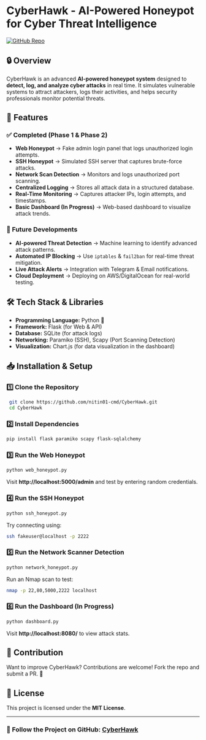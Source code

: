 # **CyberHawk - AI-Powered Honeypot for Cyber Threat Intelligence**  

[![GitHub Repo](https://img.shields.io/badge/GitHub-CyberHawk-blue?style=flat&logo=github)](https://github.com/nitin01-cmd/CyberHawk)

## **🔒 Overview**  
CyberHawk is an advanced **AI-powered honeypot system** designed to **detect, log, and analyze cyber attacks** in real time. It simulates vulnerable systems to attract attackers, logs their activities, and helps security professionals monitor potential threats.

## **🚀 Features**  
### **✅ Completed (Phase 1 & Phase 2)**
- **Web Honeypot** → Fake admin login panel that logs unauthorized login attempts.
- **SSH Honeypot** → Simulated SSH server that captures brute-force attacks.
- **Network Scan Detection** → Monitors and logs unauthorized port scanning.
- **Centralized Logging** → Stores all attack data in a structured database.
- **Real-Time Monitoring** → Captures attacker IPs, login attempts, and timestamps.
- **Basic Dashboard (In Progress)** → Web-based dashboard to visualize attack trends.

### **🔮 Future Developments**
- **AI-powered Threat Detection** → Machine learning to identify advanced attack patterns.
- **Automated IP Blocking** → Use `iptables` & `fail2ban` for real-time threat mitigation.
- **Live Attack Alerts** → Integration with Telegram & Email notifications.
- **Cloud Deployment** → Deploying on AWS/DigitalOcean for real-world testing.

## **🛠 Tech Stack & Libraries**  
- **Programming Language:** Python 🐍  
- **Framework:** Flask (for Web & API)  
- **Database:** SQLite (for attack logs)  
- **Networking:** Paramiko (SSH), Scapy (Port Scanning Detection)  
- **Visualization:** Chart.js (for data visualization in the dashboard)  

## **📥 Installation & Setup**  
### **1️⃣ Clone the Repository**  
```bash
 git clone https://github.com/nitin01-cmd/CyberHawk.git 
 cd CyberHawk
```

### **2️⃣ Install Dependencies**  
```bash
pip install flask paramiko scapy flask-sqlalchemy
```

### **3️⃣ Run the Web Honeypot**  
```bash
python web_honeypot.py
```
Visit **http://localhost:5000/admin** and test by entering random credentials.

### **4️⃣ Run the SSH Honeypot**  
```bash
python ssh_honeypot.py
```
Try connecting using:  
```bash
ssh fakeuser@localhost -p 2222
```

### **5️⃣ Run the Network Scanner Detection**  
```bash
python network_honeypot.py
```
Run an Nmap scan to test:  
```bash
nmap -p 22,80,5000,2222 localhost
```

### **6️⃣ Run the Dashboard (In Progress)**  
```bash
python dashboard.py
```
Visit **http://localhost:8080/** to view attack stats.

## **📌 Contribution**  
Want to improve CyberHawk? Contributions are welcome! Fork the repo and submit a PR. 🚀

## **📄 License**  
This project is licensed under the **MIT License**.

---
### **🌟 Follow the Project on GitHub:** [CyberHawk](https://github.com/nitin01-cmd/CyberHawk)
